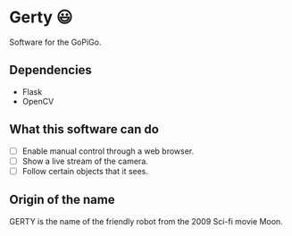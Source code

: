 # Gerty :smiley:

Software for the GoPiGo.

## Dependencies

- Flask
- OpenCV

## What this software can do

- [ ] Enable manual control through a web browser.
- [ ] Show a live stream of the camera.
- [ ] Follow certain objects that it sees.

## Origin of the name

GERTY is the name of the friendly robot from the 2009 Sci-fi movie Moon.

